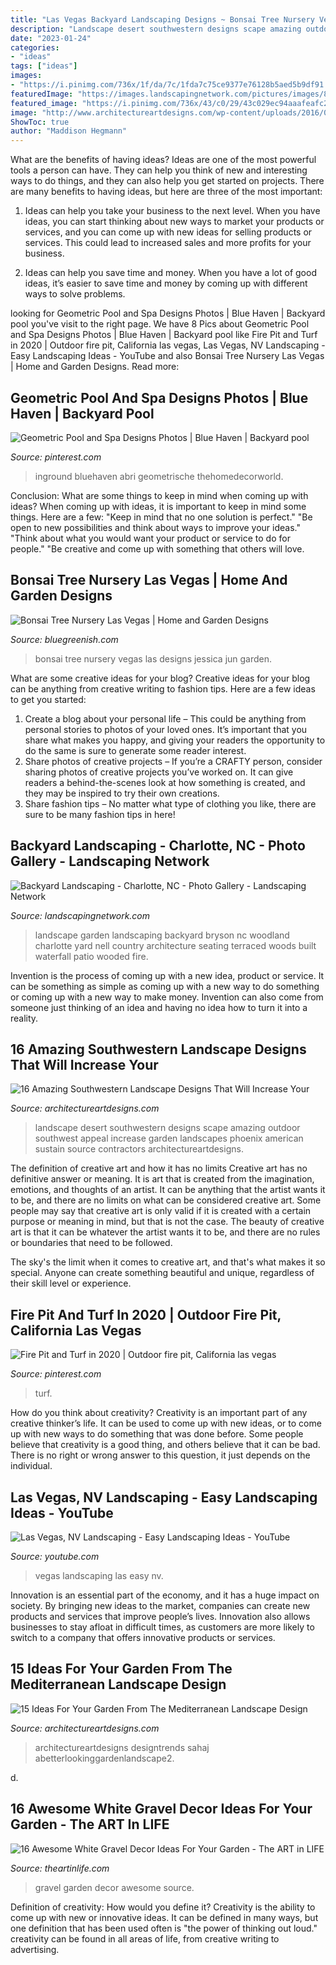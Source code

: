 ```yaml
---
title: "Las Vegas Backyard Landscaping Designs ~ Bonsai Tree Nursery Vegas Las Designs Jessica Jun Garden"
description: "Landscape desert southwestern designs scape amazing outdoor southwest appeal increase garden landscapes phoenix american sustain source contractors architectureartdesigns"
date: "2023-01-24"
categories:
- "ideas"
tags: ["ideas"]
images:
- "https://i.pinimg.com/736x/1f/da/7c/1fda7c75ce9377e76128b5aed5b9df91.jpg"
featuredImage: "https://images.landscapingnetwork.com/pictures/images/800x642Max/backyard-landscaping_1/woodland-garden-j-nell-bryson-landscape-architecture_1217.jpg"
featured_image: "https://i.pinimg.com/736x/43/c0/29/43c029ec94aaafeafc253feed98c5e48.jpg"
image: "http://www.architectureartdesigns.com/wp-content/uploads/2016/04/16-Amazing-Southwestern-Landscape-Designs-That-Will-Increase-Your-Outdoor-Appeal-3-630x427.jpg"
ShowToc: true
author: "Maddison Hegmann"
---
```



What are the benefits of having ideas?
Ideas are one of the most powerful tools a person can have. They can help you think of new and interesting ways to do things, and they can also help you get started on projects. There are many benefits to having ideas, but here are three of the most important: 
1. Ideas can help you take your business to the next level. When you have ideas, you can start thinking about new ways to market your products or services, and you can come up with new ideas for selling products or services. This could lead to increased sales and more profits for your business. 

2. Ideas can help you save time and money. When you have a lot of good ideas, it’s easier to save time and money by coming up with different ways to solve problems.

	

		
looking for Geometric Pool and Spa Designs Photos | Blue Haven | Backyard pool you've visit to the right page. We have 8 Pics about Geometric Pool and Spa Designs Photos | Blue Haven | Backyard pool like Fire Pit and Turf in 2020 | Outdoor fire pit, California las vegas, Las Vegas, NV Landscaping - Easy Landscaping Ideas - YouTube and also Bonsai Tree Nursery Las Vegas | Home and Garden Designs. Read more:
		
    
## Geometric Pool And Spa Designs Photos | Blue Haven | Backyard Pool

<img loading=lazy src="https://i.pinimg.com/736x/1f/da/7c/1fda7c75ce9377e76128b5aed5b9df91.jpg" onerror="this.onerror=null;this.src='https://tse2.mm.bing.net/th?id=OIP.r1SvkD20xNGNlhEOjhx1OwHaEy&amp;pid=15.1';" alt="Geometric Pool and Spa Designs Photos | Blue Haven | Backyard pool">

_Source: pinterest.com_

>inground bluehaven abri geometrische thehomedecorworld. 

	

Conclusion: What are some things to keep in mind when coming up with ideas?
When coming up with ideas, it is important to keep in mind some things. Here are a few:
"Keep in mind that no one solution is perfect."
"Be open to new possibilities and think about ways to improve your ideas."
"Think about what you would want your product or service to do for people."
"Be creative and come up with something that others will love.

    
## Bonsai Tree Nursery Las Vegas | Home And Garden Designs

<img loading=lazy src="https://www.bluegreenish.com/wp-content/uploads/2018/06/bonsai-tree-nursery-las-vegas.jpg" onerror="this.onerror=null;this.src='https://tse3.mm.bing.net/th?id=OIP.ThuXuGB0J1MU1RpeoOkYZgHaKw&amp;pid=15.1';" alt="Bonsai Tree Nursery Las Vegas | Home and Garden Designs">

_Source: bluegreenish.com_

>bonsai tree nursery vegas las designs jessica jun garden. 

	

What are some creative ideas for your blog?
Creative ideas for your blog can be anything from creative writing to fashion tips. Here are a few ideas to get you started: 
1) Create a blog about your personal life – This could be anything from personal stories to photos of your loved ones. It’s important that you share what makes you happy, and giving your readers the opportunity to do the same is sure to generate some reader interest. 
2) Share photos of creative projects – If you’re a CRAFTY person, consider sharing photos of creative projects you’ve worked on. It can give readers a behind-the-scenes look at how something is created, and they may be inspired to try their own creations. 
3) Share fashion tips – No matter what type of clothing you like, there are sure to be many fashion tips in here!

    
## Backyard Landscaping - Charlotte, NC - Photo Gallery - Landscaping Network

<img loading=lazy src="https://images.landscapingnetwork.com/pictures/images/800x642Max/backyard-landscaping_1/woodland-garden-j-nell-bryson-landscape-architecture_1217.jpg" onerror="this.onerror=null;this.src='https://tse4.mm.bing.net/th?id=OIP.J6MbFS0_3qFg-wnMagPDsgHaFZ&amp;pid=15.1';" alt="Backyard Landscaping - Charlotte, NC - Photo Gallery - Landscaping Network">

_Source: landscapingnetwork.com_

>landscape garden landscaping backyard bryson nc woodland charlotte yard nell country architecture seating terraced woods built waterfall patio wooded fire. 

	

Invention is the process of coming up with a new idea, product or service. It can be something as simple as coming up with a new way to do something or coming up with a new way to make money. Invention can also come from someone just thinking of an idea and having no idea how to turn it into a reality.

    
## 16 Amazing Southwestern Landscape Designs That Will Increase Your

<img loading=lazy src="http://www.architectureartdesigns.com/wp-content/uploads/2016/04/16-Amazing-Southwestern-Landscape-Designs-That-Will-Increase-Your-Outdoor-Appeal-3-630x427.jpg" onerror="this.onerror=null;this.src='https://tse3.mm.bing.net/th?id=OIP.XfaQTCDyXkXGcYRXZ2NAhQHaFB&amp;pid=15.1';" alt="16 Amazing Southwestern Landscape Designs That Will Increase Your">

_Source: architectureartdesigns.com_

>landscape desert southwestern designs scape amazing outdoor southwest appeal increase garden landscapes phoenix american sustain source contractors architectureartdesigns. 

	

The definition of creative art and how it has no limits
Creative art has no definitive answer or meaning. It is art that is created from the imagination, emotions, and thoughts of an artist. It can be anything that the artist wants it to be, and there are no limits on what can be considered creative art.
Some people may say that creative art is only valid if it is created with a certain purpose or meaning in mind, but that is not the case. The beauty of creative art is that it can be whatever the artist wants it to be, and there are no rules or boundaries that need to be followed.

The sky's the limit when it comes to creative art, and that's what makes it so special. Anyone can create something beautiful and unique, regardless of their skill level or experience.

    
## Fire Pit And Turf In 2020 | Outdoor Fire Pit, California Las Vegas

<img loading=lazy src="https://i.pinimg.com/736x/43/c0/29/43c029ec94aaafeafc253feed98c5e48.jpg" onerror="this.onerror=null;this.src='https://tse3.mm.bing.net/th?id=OIP.7o1nChSmRCnLoHx8Q9LZNgHaIw&amp;pid=15.1';" alt="Fire Pit and Turf in 2020 | Outdoor fire pit, California las vegas">

_Source: pinterest.com_

>turf. 

	

How do you think about creativity?
Creativity is an important part of any creative thinker’s life. It can be used to come up with new ideas, or to come up with new ways to do something that was done before. Some people believe that creativity is a good thing, and others believe that it can be bad. There is no right or wrong answer to this question, it just depends on the individual.

    
## Las Vegas, NV Landscaping - Easy Landscaping Ideas - YouTube

<img loading=lazy src="https://i.ytimg.com/vi/2ETTGbWdtkU/maxresdefault.jpg" onerror="this.onerror=null;this.src='https://tse3.mm.bing.net/th?id=OIP.JIw7_39S0Fbi2B0vZOcRIwHaEK&amp;pid=15.1';" alt="Las Vegas, NV Landscaping - Easy Landscaping Ideas - YouTube">

_Source: youtube.com_

>vegas landscaping las easy nv. 

	

Innovation is an essential part of the economy, and it has a huge impact on society. By bringing new ideas to the market, companies can create new products and services that improve people’s lives. Innovation also allows businesses to stay afloat in difficult times, as customers are more likely to switch to a company that offers innovative products or services.

    
## 15 Ideas For Your Garden From The Mediterranean Landscape Design

<img loading=lazy src="https://www.architectureartdesigns.com/wp-content/uploads/2014/10/15-Ideas-For-Your-Garden-From-The-Mediterranean-Landscape-Design-3.jpg" onerror="this.onerror=null;this.src='https://tse2.mm.bing.net/th?id=OIP.hvdlMHs4ZNV6gurYqWKWqQHaE8&amp;pid=15.1';" alt="15 Ideas For Your Garden From The Mediterranean Landscape Design">

_Source: architectureartdesigns.com_

>architectureartdesigns designtrends sahaj abetterlookinggardenlandscape2. 

	

d.

    
## 16 Awesome White Gravel Decor Ideas For Your Garden - The ART In LIFE

<img loading=lazy src="http://theartinlife.com/wp-content/uploads/2017/06/White-Gravel-4-The-ART-In-LIFE.jpg" onerror="this.onerror=null;this.src='https://tse1.mm.bing.net/th?id=OIP.CB0eZZxiTsAMIIGM8jFX-AHaFh&amp;pid=15.1';" alt="16 Awesome White Gravel Decor Ideas For Your Garden - The ART in LIFE">

_Source: theartinlife.com_

>gravel garden decor awesome source. 

	

Definition of creativity: How would you define it?
Creativity is the ability to come up with new or innovative ideas. It can be defined in many ways, but one definition that has been used often is "the power of thinking out loud." creativity can be found in all areas of life, from creative writing to advertising.

